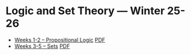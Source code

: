 # Logic and Set Theory — Winter 25-26


- [Weeks 1-2 – Propositional Logic](/../00-intro/) [PDF](/../00-intro/slidev-exported.pdf)
- [Weeks 3-5 – Sets](/../01-sets/) [PDF](/../01-sets/slidev-exported.pdf)
